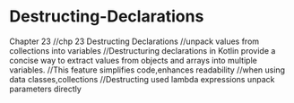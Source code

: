 # Destructing-Declarations
Chapter 23
//chp 23 Destructing Declarations
//unpack values from collections into variables
//Destructuring declarations in Kotlin provide a concise way to extract values from objects and arrays into multiple variables.
//This feature simplifies code,enhances readability
//when using data classes,collections
//Destructing used lambda expressions unpack parameters directly
